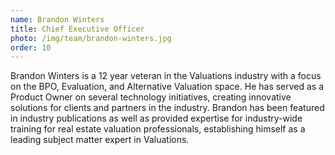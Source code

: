 ```yaml
---
name: Brandon Winters
title: Chief Executive Officer
photo: /img/team/brandon-winters.jpg
order: 10
---
```


Brandon Winters is a 12 year veteran in the Valuations industry with a focus on the BPO, Evaluation, and Alternative Valuation space. He has served as a Product Owner on several technology initiatives, creating innovative solutions for clients and partners in the industry.  Brandon has been featured in industry publications as well as provided expertise for industry-wide training for real estate valuation professionals, establishing himself as a leading subject matter expert in Valuations.
